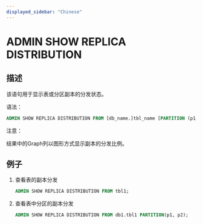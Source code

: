 ```yaml
---
displayed_sidebar: "Chinese"
---
```


# ADMIN SHOW REPLICA DISTRIBUTION

## 描述

该语句用于显示表或分区副本的分发状态。

语法：

```sql
ADMIN SHOW REPLICA DISTRIBUTION FROM [db_name.]tbl_name [PARTITION (p1, ...)]
```

注意：

结果中的Graph列以图形方式显示副本的分发比例。

## 例子

1. 查看表的副本分发

    ```sql
    ADMIN SHOW REPLICA DISTRIBUTION FROM tbl1;
    ```

2. 查看表中分区的副本分发

    ```sql
    ADMIN SHOW REPLICA DISTRIBUTION FROM db1.tbl1 PARTITION(p1, p2);
    ```